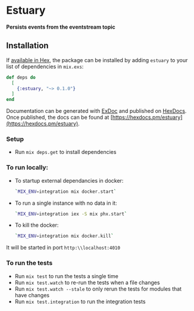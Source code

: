 # Estuary

**Persists events from the eventstream topic**

## Installation

If [available in Hex](https://hex.pm/docs/publish), the package can be installed
by adding `estuary` to your list of dependencies in `mix.exs`:

```elixir
def deps do
  [
    {:estuary, "~> 0.1.0"}
  ]
end
```

Documentation can be generated with [ExDoc](https://github.com/elixir-lang/ex_doc)
and published on [HexDocs](https://hexdocs.pm). Once published, the docs can
be found at [https://hexdocs.pm/estuary](https://hexdocs.pm/estuary).

### Setup

  * Run `mix deps.get` to install dependencies

### To run locally:
  * To startup external dependancies in docker:
    ```bash
    `MIX_ENV=integration mix docker.start`
    ```
  * To run a single instance with no data in it:
    ```bash
    `MIX_ENV=integration iex -S mix phx.start`
    ```
  * To kill the docker:
    ```bash
    `MIX_ENV=integration mix docker.kill`
    ```

  It will be started in port `http:\\localhost:4010`

### To run the tests

  * Run `mix test` to run the tests a single time
  * Run `mix test.watch` to re-run the tests when a file changes
  * Run `mix test.watch --stale` to only rerun the tests for modules that have changes
  * Run `mix test.integration` to run the integration tests
